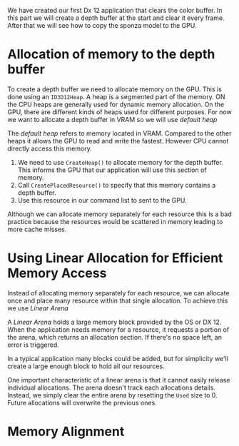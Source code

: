 We have created our first Dx 12 application that clears the color buffer. In this part we will create a depth buffer at the start and clear it every frame. After that we will see how to copy the sponza model to the GPU. 

# Allocation of memory to the depth buffer

To create a depth buffer we need to allocate memory on the GPU. This is done using an `ID3D12Heap`. A heap is a segmented part of the memory. ON the CPU heaps are generally used for dynamic memory allocation. On the GPU, there are different kinds of heaps used for different purposes. For now we want to allocate a depth buffer in VRAM so we will use *default heap*

The *default heap* refers to memory located in VRAM. Compared to the other heaps it allows the GPU to read and write the fastest. However CPU cannot directly access this memory. 
1. We need to use `CreateHeap()` to allocate memory for the depth buffer. This informs the GPU that our application will use this section of memory. 
2. Call `CreatePlacedResource()` to specify that this memory contains a depth buffer. 
3. Use this resource in our command list to sent to the GPU. 

Although we can allocate memory separately for each resource this is a bad practice because the resources would be scattered in memory leading to more cache misses.  

# Using Linear Allocation for Efficient Memory Access

Instead of allocating memory separately for each resource, we can allocate once and place many resource within that single allocation. To achieve this we use *Linear Arena*

A *Linear Arena* holds a large memory block provided by the OS or DX 12. When the application needs memory for a resource, it requests a portion of the arena, which returns an allocation section. If there's no space left, an error is triggered.  

In a typical application many blocks could be added, but for simplicity we'll create a large enough block to hold all our resources. 

One important characteristic of a linear arena is that it cannot easily release individual allocations. The arena doesn't track each allocations details. Instead, we simply clear the entire arena by resetting the `Used` size to 0. Future allocations will overwrite the previous ones.

# Memory Alignment

